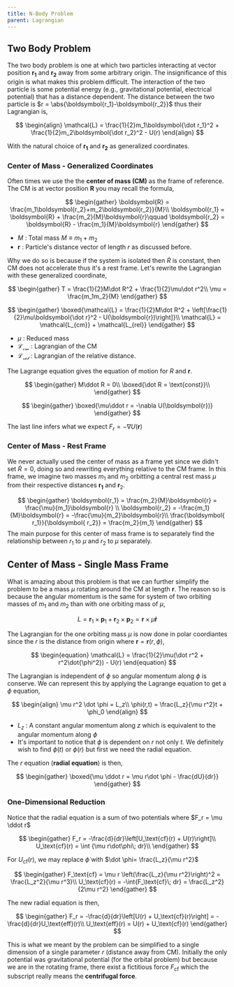 ```yaml
---
title: N-Body Problem
parent: Lagrangian
---
```


## Two Body Problem
The two body problem is one at which two particles interacting at vector position $\boldsymbol{r_1}$ and $\boldsymbol{r_2}$ away from some arbitrary origin. The insignificance of this origin is what makes this problem difficult. The interaction of the two particle is some potential energy (e.g., gravitational potential, electrical potential) that has a distance dependent. The distance between the two particle is $r = \abs{\boldsymbol{r_1}-\boldsymbol{r_2}}$ thus their Lagrangian is,

$$
\begin{align}
    \mathcal{L} = \frac{1}{2}m_1\boldsymbol{\dot r_1}^2 + \frac{1}{2}m_2\boldsymbol{\dot r_2}^2 - U(r)
\end{align}
$$

With the natural choice of $\boldsymbol{r_1}$ and $\boldsymbol{r_2}$ as generalized coordinates.

### Center of Mass - Generalized Coordinates
Often times we use the the **center of mass (CM)** as the frame of reference. The CM is at vector position $\boldsymbol{R}$ you may recall the formula,

$$
\begin{gather}
    \boldsymbol{R} = \frac{m_1\boldsymbol{r_2}+m_2\boldsymbol{r_2}}{M}\\
    \boldsymbol{r_1} = \boldsymbol{R} + \frac{m_2}{M}\boldsymbol{r}\qquad \boldsymbol{r_2} = \boldsymbol{R} - \frac{m_1}{M}\boldsymbol{r}
\end{gather}
$$

* $M$ : Total mass $M \equiv m_1 + m_2$
* $\boldsymbol{r}$ : Particle's distance vector of length $r$ as discussed before.

Why we do so is because if the system is isolated then $\dot R$ is constant, then CM does not accelerate thus it's a rest frame. Let's rewrite the Lagrangian with these generalized coordinate,

$$
\begin{gather}
    T = \frac{1}{2}M\dot R^2 + \frac{1}{2}\mu\dot r^2\\
    \mu = \frac{m_1m_2}{M}
\end{gather}
$$

$$
\begin{gather}
    \boxed{\mathcal{L} = \frac{1}{2}M\dot R^2 + \left[\frac{1}{2}\mu\boldsymbol{\dot r}^2 - U(\boldsymbol{r})\right]}\\
    \mathcal{L} = \mathcal{L_{cm}} + \mathcal{L_{rel}}
\end{gather}
$$

* $\mu$ : Reduced mass
* $\mathcal{L_{cm}}$ : Lagrangian of the CM
* $\mathcal{L_{rel}}$ : Lagrangian of the relative distance.

The Lagrange equation gives the equation of motion for $R$ and $\boldsymbol{r}$.

$$
\begin{gather}
    M\ddot R = 0\\
    \boxed{\dot R = \text{const}}\\
\end{gather}
$$

$$
\begin{gather}
    \boxed{\mu\ddot r = -\nabla U(\boldsymbol{r})}
\end{gather}
$$

The last line infers what we expect $F_r = -\nabla U(\boldsymbol{r})$

### Center of Mass - Rest Frame
We never actually used the center of mass as a frame yet since we didn't set $\dot R = 0$, doing so and rewriting everything relative to the CM frame. In this frame, we imagine two masses $m_1$ and $m_2$ orbitting a central rest mass $\mu$ from their respective distances $\boldsymbol{r_1}$ and $\boldsymbol{r}_2$.

$$
\begin{gather}
    \boldsymbol{r_1} = \frac{m_2}{M}\boldsymbol{r} = \frac{\mu}{m_1}\boldsymbol{r} \\ \boldsymbol{r_2} = -\frac{m_1}{M}\boldsymbol{r} = -\frac{\mu}{m_2}\boldsymbol{r}\\
    \frac{\boldsymbol{ r_1}}{\boldsymbol{ r_2}} = \frac{m_2}{m_1}
\end{gather}
$$
The main purpose for this center of mass frame is to separately find the relationship between $r_1$ to $\mu$ and $r_2$ to $\mu$ separately.

## Center of Mass - Single Mass Frame
What is amazing about this problem is that we can further simplify the problem to be a mass $\mu$ rotating around the CM at length $\boldsymbol{r}$. The reason so is because the angular momentum is the same for system of two orbiting masses of $m_1$ and $m_2$ than with one orbiting mass of $\mu$,

$$ L = \boldsymbol{r}_1 \times \boldsymbol{p}_1 + \boldsymbol{r}_2 \times \boldsymbol{p}_2 = \boldsymbol{r} \times \mu \boldsymbol{\dot r}$$

The Lagrangian for the one orbiting mass $\mu$ is now done in polar coordiantes since the $r$ is the distance from origin where $\boldsymbol{r} = \boldsymbol{r}(r,\phi)$,

$$
\begin{equation}
    \mathcal{L} = \frac{1}{2}\mu(\dot r^2 + r^2\dot{\phi^2}) - U(r)
\end{equation}
$$

The Lagrangian is independent of $\phi$ so angular momentum along $\phi$ is conserve. We can represent this by applying the Lagrange equation to get a $\phi$ equation,

$$
\begin{align}
    \mu r^2 \dot \phi = L_z\\
    \phi(r,t) = \frac{L_z}{\mu r^2}t + \phi_0 
\end{align}
$$

* $L_z$ : A constant angular momentum along $z$ which is equivalent to the angular momentum along $\phi$
* It's important to notice that $\phi$ is dependent on $r$ not only $t$. We definitely wish to find $\phi(t)$ or $\phi(r)$ but first we need the radial equation. 


The $r$ equation (**radial equation**) is then,

$$
\begin{gather}
    \boxed{\mu \ddot r = \mu r\dot \phi - \frac{dU}{dr}}
\end{gather}
$$

### One-Dimensional Reduction
Notice that the radial equation is a sum of two potentials where $F_r = \mu \ddot r$ 

$$
\begin{gather}
    F_r = -\frac{d}{dr}\left[U_\text{cf}(r) + U(r)\right]\\
    U_\text{cf}(r) = \int {\mu r\dot\phi\; dr}\\
\end{gather}
$$

For $U_\text{cf}(r)$, we may replace $\dot \phi$ with $\dot \phi= \frac{L_z}{\mu r^2}$

$$
\begin{gather}
    F_\text{cf} = \mu r \left(\frac{L_z}{\mu r^2}\right)^2 = \frac{L_z^2}{\mu r^3}\\
    U_\text{cf}(r) = -\int{F_\text{cf}\; dr} = \frac{L_z^2}{2\mu r^2}
\end{gather}
$$

The new radial equation is then,

$$
\begin{gather}
    F_r = -\frac{d}{dr}\left[U(r) + U_\text{cf}(r)\right] = -\frac{d}{dr}U_\text{eff}(r)\\
    U_\text{eff}(r) = U(r) + U_\text{cf}(r)
\end{gather}
$$

This is what we meant by the problem can be simplified to a single dimension of a single parameter $r$ (distance away from CM). Initially the only potential was gravitational potential (for the orbital problem) but because we are in the rotating frame, there exist a fictitious force $F_\text{cf}$ which the subscript really means the **centrifugal force**.